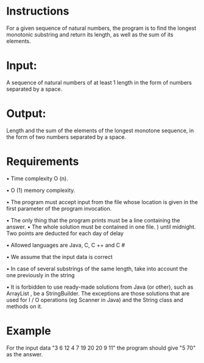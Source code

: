 # Instructions

For a given sequence of natural numbers, the program is to find the longest monotonic substring and return its length, as well as the sum of its elements.

# Input:

A sequence of natural numbers of at least 1 length in the form of numbers separated by a space.

# Output:

Length and the sum of the elements of the longest monotone sequence, in the form of two numbers separated by a space.

# Requirements

• Time complexity O (n).

• O (1) memory complexity.

• The program must accept input from the file whose location is given in the first parameter of the program invocation.

• The only thing that the program prints must be a line containing the answer. • The whole solution must be contained in one file. ) until midnight. Two points are deducted for each day of delay

• Allowed languages ​​are Java, C, C ++ and C #

• We assume that the input data is correct

• In case of several substrings of the same length, take into account the one previously in the string

• It is forbidden to use ready-made solutions from Java (or other), such as ArrayList , be a StringBuilder. The exceptions are those solutions that are used for I / O operations (eg Scanner in Java) and the String class and methods on it.

# Example

For the input data "3 6 12 4 7 19 20 20 9 11" the program should give "5 70" as the answer.
